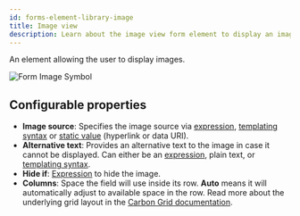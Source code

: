 ```yaml
---
id: forms-element-library-image
title: Image view
description: Learn about the image view form element to display an image.
---
```


An element allowing the user to display images.

![Form Image Symbol](/img/form-icons/form-image.svg)

## Configurable properties

- **Image source**: Specifies the image source via [expression](../../feel/language-guide/feel-expressions-introduction.md), [templating syntax](../configuration/forms-config-templating-syntax.md) or [static value](/components/concepts/expressions.md#expressions-vs-static-values) (hyperlink or data URI).
- **Alternative text**: Provides an alternative text to the image in case it cannot be displayed. Can either be an [expression](../../feel/language-guide/feel-expressions-introduction.md), plain text, or [templating syntax](../configuration/forms-config-templating-syntax.md).
- **Hide if**: [Expression](../../feel/language-guide/feel-expressions-introduction.md) to hide the image.
- **Columns**: Space the field will use inside its row. **Auto** means it will automatically adjust to available space in the row. Read more about the underlying grid layout in the [Carbon Grid documentation](https://carbondesignsystem.com/guidelines/2x-grid/overview).
